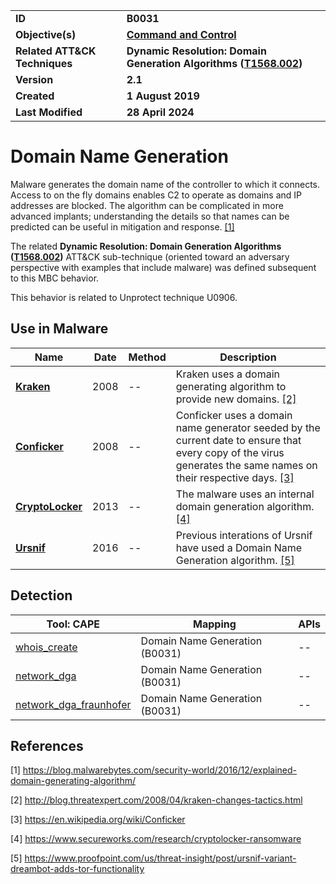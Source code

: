 <table>
<tr>
<td><b>ID</b></td>
<td><b>B0031</b></td>
</tr>
<tr>
<td><b>Objective(s)</b></td>
<td><b><a href="../command-and-control">Command and Control</a></b></td>
</tr>
<tr>
<td><b>Related ATT&CK Techniques</b></td>
<td><b>Dynamic Resolution: Domain Generation Algorithms (<a href="https://attack.mitre.org/techniques/T1568/002/">T1568.002</a>)</b></td>
</tr>
<tr>
<td><b>Version</b></td>
<td><b>2.1</b></td>
</tr>
<tr>
<td><b>Created</b></td>
<td><b>1 August 2019</b></td>
</tr>
<tr>
<td><b>Last Modified</b></td>
<td><b>28 April 2024</b></td>
</tr>
</table>


# Domain Name Generation

Malware generates the domain name of the controller to which it connects. Access to on the fly domains enables C2 to operate as domains and IP addresses are blocked. The algorithm can be complicated in more advanced implants; understanding the details so that names can be predicted can be useful in mitigation and response. [[1]](#1)

The related **Dynamic Resolution: Domain Generation Algorithms ([T1568.002](https://attack.mitre.org/techniques/T1568/002/))** ATT&CK sub-technique (oriented toward an adversary perspective with examples that include malware) was defined subsequent to this MBC behavior.

This behavior is related to Unprotect technique U0906.

## Use in Malware

|Name|Date|Method|Description|
|---|---|---|---|
|[**Kraken**](../xample-malware/kraken.md)|2008|--|Kraken uses a domain generating algorithm to provide new domains. [[2]](#2)|
|[**Conficker**](../xample-malware/conficker.md)|2008|--|Conficker uses a domain name generator seeded by the current date to ensure that every copy of the virus generates the same names on their respective days. [[3]](#3)|
|[**CryptoLocker**](../xample-malware/cryptolocker.md)|2013|--|The malware uses an internal domain generation algorithm. [[4]](#4)|
|[**Ursnif**](../xample-malware/ursnif.md)|2016|--|Previous interations of Ursnif have used a Domain Name Generation algorithm. [[5]](#5)|

## Detection

|Tool: CAPE|Mapping|APIs|
|---|---|---|
|[whois_create](https://github.com/CAPESandbox/community/tree/master/modules/signatures/all/whois_create.py)|Domain Name Generation (B0031)|--|
|[network_dga](https://github.com/CAPESandbox/community/tree/master/modules/signatures/all/network_dga.py)|Domain Name Generation (B0031)|--|
|[network_dga_fraunhofer](https://github.com/CAPESandbox/community/tree/master/modules/signatures/all/network_dga_fraunhofer.py)|Domain Name Generation (B0031)|--|

## References

<a name="1">[1]</a> https://blog.malwarebytes.com/security-world/2016/12/explained-domain-generating-algorithm/

<a name="2">[2]</a> http://blog.threatexpert.com/2008/04/kraken-changes-tactics.html

<a name="3">[3]</a> https://en.wikipedia.org/wiki/Conficker

<a name="4">[4]</a> https://www.secureworks.com/research/cryptolocker-ransomware

<a name="5">[5]</a> https://www.proofpoint.com/us/threat-insight/post/ursnif-variant-dreambot-adds-tor-functionality


